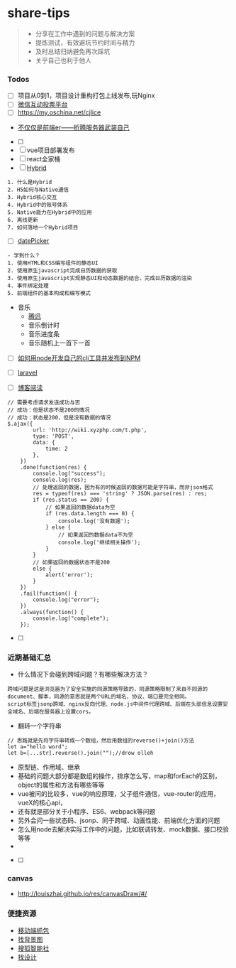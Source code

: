 # share-tips
> - 分享在工作中遇到的问题与解决方案
> - 提炼测试，有效避坑节约时间与精力
> - 及时总结归纳避免再次踩坑
> - 关乎自己也利于他人



### Todos
- [ ] 项目从0到1，项目设计重构打包上线发布,玩Nginx
- [ ] [微信互动投票平台](https://juejin.im/entry/59a11e5b6fb9a024a04b0429?utm_source=gold_browser_extension)
- [ ] https://my.oschina.net/cjlice
* [不仅仅是前端er——折腾服务器武装自己](https://segmentfault.com/a/1190000013242438)
- [ ] 
- [ ] vue项目部署发布
- [ ] react全家桶
- [ ] [Hybrid](https://www.imooc.com/learn/850)
```
1. 什么是Hybrid
2. H5如何与Native通信
3. Hybrid核心交互
4. Hybrid中的账号体系
5. Native能力在Hybrid中的应用
6. 离线更新
7. 如何落地一个Hybrid项目
```

- [ ] [datePicker](https://www.imooc.com/learn/820)
```
- 学到什么？
1. 使用HTML和CSS编写组件的静态UI
2. 使用原生javascript完成日历数据的获取
3. 使用原生javascript实现静态UI和动态数据的结合，完成日历数据的渲染
4. 事件绑定处理
5. 前端组件的基本构成和编写模式
```

* 音乐
    * [腾讯](http://vii.qq.com/cp/a20160128stsy/media-music.shtml)
    * 音乐倒计时
    * 音乐进度条
    * 音乐随机上一首下一首


- [ ] [如何用node开发自己的cli工具并发布到NPM ](https://github.com/pkwenda/blog/issues/7)
- [ ] [laravel](https://laravel.com/)
- [ ] [博客阅读](https://juejin.im/entry/59a4296351882524463117b4?utm_source=gold_browser_extension)


```
// 需要考虑请求发送成功与否
// 成功：但是状态不是200的情况
// 成功：状态是200，但是没有数据的情况
$.ajax({
        url: 'http://wiki.xyzphp.com/t.php',
        type: 'POST',
        data: {
            time: 2
        },
    })
    .done(function(res) {
        console.log("success");
        console.log(res);
        // 处理返回的数据，因为有的时候返回的数据可能是字符串，而非json格式
        res = typeof(res) === 'string' ? JSON.parse(res) : res;
        if (res.status == 200) {
            // 如果返回的数据data为空
            if (res.data.length === 0) {
                console.log('没有数据');
            } else {
                // 如果返回的数据data不为空
                console.log('继续相关操作');
            }
        }
        // 如果返回的数据状态不是200
        else {
            alert('error');
        }
    })
    .fail(function() {
        console.log("error");
    })
    .always(function() {
        console.log("complete");
    });
```

- [ ] 



### 近期基础汇总

- 什么情况下会碰到跨域问题？有哪些解决方法？
```
跨域问题是这是浏览器为了安全实施的同源策略导致的，同源策略限制了来自不同源的document、脚本，同源的意思就是两个URL的域名、协议、端口要完全相同。
script标签jsonp跨域、nginx反向代理、node.js中间件代理跨域、后端在头部信息设置安全域名、后端在服务器上设置cors。
```

- 翻转一个字符串
```
// 思路就是先将字符串转成一个数组，然后用数组的reverse()+join()方法
let a="hello word";
let b=[...str].reverse().join("");//drow olleh
```


- 原型链、作用域、继承
- 基础的问题大部分都是数组的操作，排序怎么写，map和forEach的区别，object的属性和方法有哪些等等
- vue被问的比较多，vue的响应原理，父子组件通信，vue-router的应用，vueX的核心api，
- 还有就是部分关于小程序、ES6、webpack等问题
- 另外会问一些状态码、jsonp、同于跨域、动画性能、前端优化方面的问题
- 怎么用node去解决实际工作中的问题，比如联调转发、mock数据、接口校验等等
- 


- [ ] 



### canvas
- http://louiszhai.github.io/res/canvasDraw/#/






### 便捷资源
* [移动端抓包](http://www.telerik.com/fiddler)
* [找背景图](https://alpha.wallhaven.cc/)
* [搜狐智能社](http://my.tv.sohu.com/user/299736457#t0)
* [找设计](https://dribbble.com/)